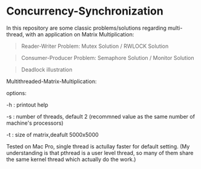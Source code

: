 # Concurrency-Synchronization

In this repository are some classic problems/solutions regarding multi-thread, with an application on Matrix Multiplication:

>Reader-Writer Problem: Mutex Solution / RWLOCK Solution

>Consumer-Producer Problem:  Semaphore Solution / Monitor Solution

>Deadlock illustration



Multithreaded-Matrix-Multiplication:

options:

-h : printout help

-s : number of threads, default 2 (recommned value as the same number of machine's processors)

-t : size of matrix,deafult 5000x5000

Tested on Mac Pro, single thread is actullay faster for default setting. (My understanding is that pthread is a user level thread, so many of them share the same kernel thread which actually do the work.)
